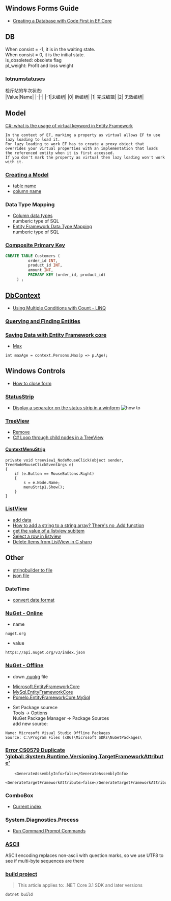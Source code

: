 Windows Forms Guide
----

- [Creating a Database with Code First in EF Core](https://dev.mysql.com/doc/connector-net/en/connector-net-entityframework-core-example.html)


## DB
When consist = -1, it is in the waiting state.    
When consist = 0, it is the initial state.    
is_obsoleted: obsolete flag    
pl_weight: Profit and loss weight

### lotnumstatuses
检斤站的车次状态:    
|Value|Name|
|-|-|
|-1|未编组|
|0| 新编组|
|1| 完成编辑|
|2| 无效编组|

## Model
[C#: what is the usage of virtual keyword in Entity Framework](https://social.msdn.microsoft.com/Forums/en-US/444cb716-59be-4b48-b4ef-e6a48fd252c6/c-what-is-the-usage-of-virtual-keyword-in-entity-framework?forum=adodotnetentityframework)
```
In the context of EF, marking a property as virtual allows EF to use lazy loading to load it.    
For lazy loading to work EF has to create a proxy object that overrides your virtual properties with an implementation that loads the referenced entity when it is first accessed.    
If you don't mark the property as virtual then lazy loading won't work with it.
```

### [Creating a Model](https://learn.microsoft.com/en-us/ef/core/modeling/)
- [table name](https://www.entityframeworktutorial.net/code-first/table-dataannotations-attribute-in-code-first.aspx)
- [column name](https://www.entityframeworktutorial.net/code-first/column-dataannotations-attribute-in-code-first.aspx)

### Data Type Mapping
- [Column data types](https://learn.microsoft.com/en-us/ef/core/modeling/entity-properties?tabs=data-annotations%2Cwithout-nrt#column-data-types)    
  numberic type of SQL
- [Entity Framework Data Type Mapping](https://www.devart.com/dotconnect/mysql/docs/datatypemapping.html)    
  numberic type of SQL

### [Composite Primary Key](https://hevodata.com/learn/mysql-composite-primary-key/)
```sql
CREATE TABLE Customers (
          order_id INT,
          product_id INT,
          amount INT,
          PRIMARY KEY (order_id, product_id)
     ) ;
```

## [DbContext](https://learn.microsoft.com/en-us/ef/core/dbcontext-configuration/)
- [Using Multiple Conditions with Count - LINQ](https://stackoverflow.com/a/26491275)
### [Querying and Finding Entities](https://learn.microsoft.com/en-us/ef/core/querying/)

### [Saving Data with Entity Framework core](https://learn.microsoft.com/en-us/ef/core/saving/)

- [Max](https://stackoverflow.com/a/7542129)
```
int maxAge = context.Persons.Max(p => p.Age);
```


## Windows Controls
- [How to close form](https://stackoverflow.com/questions/14381705/how-to-close-form)

### [StatusStrip](https://learn.microsoft.com/en-us/dotnet/api/system.windows.forms.statusstrip)
- [Display a separator on the status strip in a winform](http://tech.cybernet.lu/?p=547)
![how to](http://tech.cybernet.lu/wp-content/uploads/2013/04/BlogStatusStrip.png)

### [TreeView](https://learn.microsoft.com/en-us/dotnet/api/system.windows.forms.treeview)
- [Remove](https://learn.microsoft.com/en-us/dotnet/api/system.windows.forms.treenodecollection.remove)
- [C# Loop through child nodes in a TreeView](https://www.experts-exchange.com/questions/28944585/C-Loop-through-child-nodes-in-a-TreeView.html)

#### [ContextMenuStrip](https://stackoverflow.com/questions/14208944/c-sharp-right-click-on-treeview-nodes)
```
private void treeview1_NodeMouseClick(object sender, TreeNodeMouseClickEventArgs e)
{
    if (e.Button == MouseButtons.Right)
    {
        s = e.Node.Name;
        menuStrip1.Show();
    }
}
```

### [ListView](https://learn.microsoft.com/en-us/dotnet/api/system.windows.forms.listview)
- [add data](https://stackoverflow.com/a/43841999)
- [How to add a string to a string array? There's no .Add function](https://stackoverflow.com/a/1440274)
- [get the value of a listview subitem](https://stackoverflow.com/a/15542188)
- [Select a row in listview](https://stackoverflow.com/a/12596740)
- [Delete Items from ListView in C sharp](https://stackoverflow.com/a/15572264)


## Other
- [stringbuilder to file](https://grabthiscode.com/csharp/c-stringbuilder-to-file)
- [json file](https://www.thecodebuzz.com/serialization-and-deserialization-using-system-text-json/)

### DateTime
- [convert date format](https://forum.uipath.com/t/converting-string-to-date-in-desired-format/320104/3)

### [NuGet - Online](https://learn.microsoft.com/en-us/nuget/consume-packages/configuring-nuget-behavior#example-nugetdefaultsconfig-and-application)
- name
```
nuget.org
```
- value
```
https://api.nuget.org/v3/index.json
```

### [NuGet - Offline](https://social.technet.microsoft.com/wiki/contents/articles/25127.nuget-offline-package.aspx)
- down [.nupkg](https://www.nuget.org/) file    
* [Microsoft.EntityFrameworkCore](https://www.nuget.org/packages/Microsoft.EntityFrameworkCore)
* [MySql.EntityFrameworkCore](https://www.nuget.org/packages/MySql.EntityFrameworkCore#versions-body-tab)
* [Pomelo.EntityFrameworkCore.MySql](https://www.nuget.org/packages/Pomelo.EntityFrameworkCore.MySql)

- Set Package sourece    
Tools -> Options    
NuGet Package Manager -> Package Sources    
add new source:
```
Name: Microsoft Visual Studio Offline Packages
Source: C:\Program Files (x86)\Microsoft SDKs\NuGetPackages\
```

### [Error CS0579 Duplicate 'global::System.Runtime.Versioning.TargetFrameworkAttribute'](https://stackoverflow.com/a/63853501)
```
    <GenerateAssemblyInfo>false</GenerateAssemblyInfo>
    <GenerateTargetFrameworkAttribute>false</GenerateTargetFrameworkAttribute>
```

### ComboBox
- [Current index](https://stackoverflow.com/a/7341491s)

### System.Diagnostics.Process
- [Run Command Prompt Commands](https://stackoverflow.com/a/1469790)

### [ASCII](https://stackoverflow.com/a/14145356)
ASCII encoding replaces non-ascii with question marks, so we use UTF8 to see if multi-byte sequences are there

### [build project](https://learn.microsoft.com/en-us/dotnet/core/tools/dotnet-build)
> This article applies to: .NET Core 3.1 SDK and later versions
```
dotnet build
```
